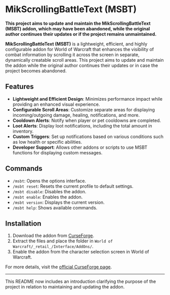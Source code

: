 # MikScrollingBattleText (MSBT)

**This project aims to update and maintain the MikScrollingBattleText (MSBT) addon, which may have been abandoned, while the original author continues their updates or if the project remains unmaintained.**

**MikScrollingBattleText (MSBT)** is a lightweight, efficient, and highly configurable addon for World of Warcraft that enhances the visibility of combat information by scrolling it across the screen in separate, dynamically creatable scroll areas. This project aims to update and maintain the addon while the original author continues their updates or in case the project becomes abandoned.

## Features

- **Lightweight and Efficient Design**: Minimizes performance impact while providing an enhanced visual experience.
- **Configurable Scroll Areas**: Customize separate areas for displaying incoming/outgoing damage, healing, notifications, and more.
- **Cooldown Alerts**: Notify when player or pet cooldowns are completed.
- **Loot Alerts**: Display loot notifications, including the total amount in inventory.
- **Custom Triggers**: Set up notifications based on various conditions such as low health or specific abilities.
- **Developer Support**: Allows other addons or scripts to use MSBT functions for displaying custom messages.

## Commands

- `/msbt`: Opens the options interface.
- `/msbt reset`: Resets the current profile to default settings.
- `/msbt disable`: Disables the addon.
- `/msbt enable`: Enables the addon.
- `/msbt version`: Displays the current version.
- `/msbt help`: Shows available commands.

## Installation

1. Download the addon from [CurseForge](https://www.curseforge.com/wow/addons/mik-scrolling-battle-text).
2. Extract the files and place the folder in `World of Warcraft/_retail_/Interface/AddOns/`.
3. Enable the addon from the character selection screen in World of Warcraft.

For more details, visit the [official CurseForge page](https://www.curseforge.com/wow/addons/mik-scrolling-battle-text).

---

This README now includes an introduction clarifying the purpose of the project in relation to maintaining and updating the addon.

